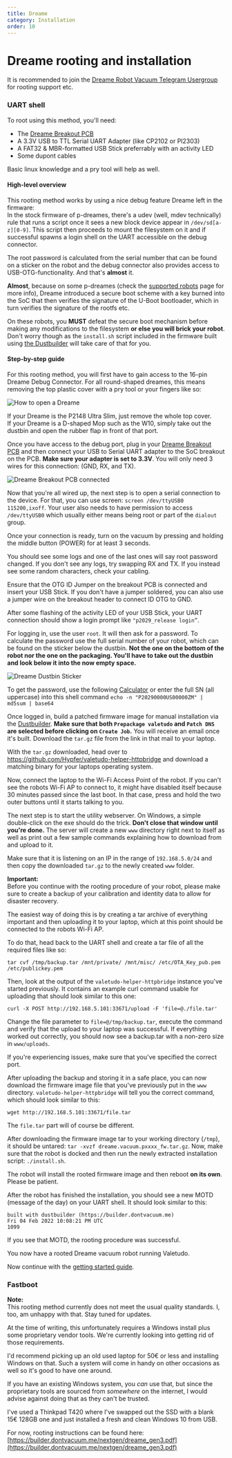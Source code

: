 ```yaml
---
title: Dreame
category: Installation
order: 10
---
```

# Dreame rooting and installation

It is recommended to join the [Dreame Robot Vacuum Telegram Usergroup](https://t.me/+EcpAbJe0cfEyMDky) for rooting support etc.

### UART shell <a id="uart"></a>

To root using this method, you'll need:

- The [Dreame Breakout PCB](https://github.com/Hypfer/valetudo-dreameadapter)
- A 3.3V USB to TTL Serial UART Adapter (like CP2102 or Pl2303)
- A FAT32 & MBR-formatted USB Stick preferrably with an activity LED
- Some dupont cables

Basic linux knowledge and a pry tool will help as well.

#### High-level overview

This rooting method works by using a nice debug feature Dreame left in the firmware:<br/>
In the stock firmware of p-dreames, there's a udev (well, mdev technically) rule that runs a script once it sees a new
block device appear in `/dev/sd[a-z][0-9]`. This script then proceeds to mount the filesystem on it and if successful spawns
a login shell on the UART accessible on the debug connector.

The root password is calculated from the serial number that can be found on a sticker on the robot and the debug
connector also provides access to USB-OTG-functionality. And that's **almost** it.

**Almost**, because on some p-dreames (check the [supported robots](https://valetudo.cloud/pages/general/supported-robots.html) page for more info), Dreame introduced a secure boot scheme 
with a key burned into the SoC that then verifies the signature of the U-Boot bootloader, which in turn verifies the signature of the rootfs etc.

On these robots, you **MUST** defeat the secure boot mechanism before making any modifications to the filesystem **or else you will brick your robot**.
Don't worry though as the `install.sh` script included in the firmware built using [the Dustbuilder](https://builder.dontvacuum.me/) will take care of that for you.

#### Step-by-step guide

For this rooting method, you will first have to gain access to the 16-pin Dreame Debug Connector.
For all round-shaped dreames, this means removing the top plastic cover with a pry tool or your fingers like so:

![How to open a Dreame](./img/how_to_open_a_dreame.jpg)

If your Dreame is the P2148 Ultra Slim, just remove the whole top cover.<br/>
If your Dreame is a D-shaped Mop such as the W10, simply take out the dustbin and open the rubber flap in front of that port.

Once you have access to the debug port, plug in your [Dreame Breakout PCB](https://github.com/Hypfer/valetudo-dreameadapter) and then
connect your USB to Serial UART adapter to the SoC breakout on the PCB. **Make sure your adapter is set to 3.3V**.
You will only need 3 wires for this connection: (GND, RX, and TX).

![Dreame Breakout PCB connected](./img/dreame_breakout_in_p2150.jpg)

Now that you're all wired up, the next step is to open a serial connection to the device. For that, you can use screen: `screen /dev/ttyUSB0 115200,ixoff`.
Your user also needs to have permission to access `/dev/ttyUSB0` which usually either means being root or part of the `dialout` group.

Once your connection is ready, turn on the vacuum by pressing and holding the middle button (POWER) for at least 3 seconds.

You should see some logs and one of the last ones will say root password changed.
If you don't see any logs, try swapping RX and TX. If you instead see some random characters, check your cabling.

Ensure that the OTG ID Jumper on the breakout PCB is connected and insert your USB Stick.
If you don't have a jumper soldered, you can also use a jumper wire on the breakout header to connect ID OTG to GND.

After some flashing of the activity LED of your USB Stick, your UART connection should show a login prompt like `"p2029_release login”`.

For logging in, use the user `root`. It will then ask for a password.
To calculate the password use the full serial number of your robot, which can be found on the sticker below the dustbin.
**Not the one on the bottom of the robot nor the one on the packaging. You'll have to take out the dustbin and look below it into the now empty space.**

![Dreame Dustbin Sticker](./img/dreame_dustbin_sticker.jpg)

To get the password, use the following [Calculator](https://gchq.github.io/CyberChef/#recipe=Find_/_Replace(%7B'option':'Regex','string':'(%5C%5Cn%7C%5C%5Cr)'%7D,'',true,false,true,false)MD5()Find_/_Replace(%7B'option':'Regex','string':'$'%7D,'%20%20-%5C%5Cn',false,false,false,false)To_Base64('A-Za-z0-9%2B/%3D')&input=UDIwMDkwMDAwRVUwMDAwMFpN)
or enter the full SN (all uppercase) into this shell command
`echo -n "P20290000US00000ZM" | md5sum | base64`

Once logged in, build a patched firmware image for manual installation via the [Dustbuilder](https://builder.dontvacuum.me).
**Make sure that both `Prepackage valetudo` and `Patch DNS` are selected before clicking on `Create Job`.**
You will receive an email once it's built. Download the `tar.gz` file from the link in that mail to your laptop.

With the `tar.gz` downloaded, head over to <a href="https://github.com/Hypfer/valetudo-helper-httpbridge" rel="noopener" target="_blank">https://github.com/Hypfer/valetudo-helper-httpbridge</a>
and download a matching binary for your laptops operating system.

Now, connect the laptop to the Wi-Fi Access Point of the robot. If you can't see the robots Wi-Fi AP to connect to, it might have disabled itself because 30 minutes passed since the last boot.
In that case, press and hold the two outer buttons until it starts talking to you.

The next step is to start the utility webserver. On Windows, a simple double-click on the exe should do the trick. **Don't close that window until you're done.**
The server will create a new `www` directory right next to itself as well as print out a few sample commands explaining how to download from and upload to it.

Make sure that it is listening on an IP in the range of `192.168.5.0/24` and then copy the downloaded `tar.gz` to the newly created `www` folder.

<div markdown="1" class="emphasis-box">
<div class="alert alert-important" role="alert">
  <p>
    <strong>Important:</strong><br/>
    Before you continue with the rooting procedure of your robot, please make sure to create a backup of your calibration and identity data to allow for disaster recovery.
</p>
</div>

The easiest way of doing this is by creating a tar archive of everything important and then uploading it to your laptop,
which at this point should be connected to the robots Wi-Fi AP.

To do that, head back to the UART shell and create a tar file of all the required files like so:

```
tar cvf /tmp/backup.tar /mnt/private/ /mnt/misc/ /etc/OTA_Key_pub.pem /etc/publickey.pem
```

Then, look at the output of the `valetudo-helper-httpbridge` instance you've started previously.
It contains an example curl command usable for uploading that should look similar to this one:

```
curl -X POST http://192.168.5.101:33671/upload -F 'file=@./file.tar'
```

Change the file parameter to `file=@/tmp/backup.tar`, execute the command and verify that the upload to your laptop
was successful. If everything worked out correctly, you should now see a backup.tar with a non-zero size in `www/uploads`.

If you're experiencing issues, make sure that you've specified the correct port.

</div>

After uploading the backup and storing it in a safe place, you can now download the firmware image file that you've
previously put in the `www` directory. `valetudo-helper-httpbridge` will tell you the correct command, which should look
similar to this:

```
wget http://192.168.5.101:33671/file.tar
```
The `file.tar` part will of course be different.

After downloading the firmware image tar to your working directory (`/tmp`), it should be untared: `tar -xvzf dreame.vacuum.pxxxx_fw.tar.gz`.
Now, make sure that the robot is docked and then run the newly extracted installation script: `./install.sh`.

The robot will install the rooted firmware image and then reboot **on its own**. Please be patient.

After the robot has finished the installation, you should see a new MOTD (message of the day) on your UART shell.
It should look similar to this:

```
built with dustbuilder (https://builder.dontvacuum.me)
Fri 04 Feb 2022 10:08:21 PM UTC
1099
```

If you see that MOTD, the rooting procedure was successful.

You now have a rooted Dreame vacuum robot running Valetudo.

Now continue with the [getting started guide](https://valetudo.cloud/pages/general/getting-started.html#joining_wifi).


### Fastboot <a id="fastboot"></a>

**Note:** <br/>
This rooting method currently does not meet the usual quality standards. I, too, am unhappy with that. Stay tuned for updates.

At the time of writing, this unfortunately requires a Windows install plus some proprietary vendor tools.
We're currently looking into getting rid of those requirements.

I'd recommend picking up an old used laptop for 50€ or less and installing Windows on that.
Such a system will come in handy on other occasions as well so it's good to have one around.

If you have an existing Windows system, you _can_ use that, but since the proprietary tools are sourced from _somewhere_ on the internet,
I would advise against doing that as they can't be trusted.

I've used a Thinkpad T420 where I've swapped out the SSD with a blank 15€ 128GB one and just installed a fresh and clean Windows 10 from USB.

For now, rooting instructions can be found here: [https://builder.dontvacuum.me/nextgen/dreame_gen3.pdf](https://builder.dontvacuum.me/nextgen/dreame_gen3.pdf)